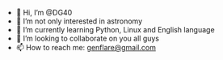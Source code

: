 - 👋 Hi, I’m @DG40
- 👀 I’m not only interested in astronomy
- 🌱 I’m currently learning Python, Linux and English language
- 💞️ I’m looking to collaborate on you all guys
- 📫 How to reach me: genflare@gmail.com

<!---
DG40/DG40 is a ✨ special ✨ repository because its `README.md` (this file) appears on your GitHub profile.
You can click the Preview link to take a look at your changes.
--->
